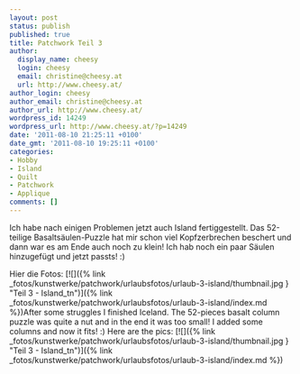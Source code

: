 ```yaml
---
layout: post
status: publish
published: true
title: Patchwork Teil 3
author:
  display_name: cheesy
  login: cheesy
  email: christine@cheesy.at
  url: http://www.cheesy.at/
author_login: cheesy
author_email: christine@cheesy.at
author_url: http://www.cheesy.at/
wordpress_id: 14249
wordpress_url: http://www.cheesy.at/?p=14249
date: '2011-08-10 21:25:11 +0100'
date_gmt: '2011-08-10 19:25:11 +0100'
categories:
- Hobby
- Island
- Quilt
- Patchwork
- Applique
comments: []
---
```

<!--:de-->Ich habe nach einigen Problemen jetzt auch Island fertiggestellt. Das 52-teilige Basaltsäulen-Puzzle hat mir schon viel Kopfzerbrechen beschert und dann war es am Ende auch noch zu klein! Ich hab noch ein paar Säulen hinzugefügt und jetzt passts! :)
Hier die Fotos:
[![]({% link _fotos/kunstwerke/patchwork/urlaubsfotos/urlaub-3-island/thumbnail.jpg } "Teil 3 - Island\_tn")]({% link _fotos/kunstwerke/patchwork/urlaubsfotos/urlaub-3-island/index.md %})<!--:--><!--:en-->After some struggles I finished Iceland. The 52-pieces basalt column puzzle was quite a nut and in the end it was too small! I added some columns and now it fits! :)
Here are the pics:
[![]({% link _fotos/kunstwerke/patchwork/urlaubsfotos/urlaub-3-island/thumbnail.jpg } "Teil 3 - Island\_tn")]({% link _fotos/kunstwerke/patchwork/urlaubsfotos/urlaub-3-island/index.md %})<!--:-->
